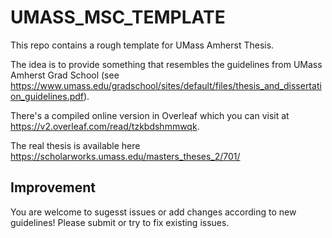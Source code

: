 # UMASS_MSC_TEMPLATE

This repo contains a rough template for UMass Amherst Thesis.

The idea is to provide something that resembles the guidelines from UMass Amherst Grad School (see https://www.umass.edu/gradschool/sites/default/files/thesis_and_dissertation_guidelines.pdf).  

There's a compiled online version in Overleaf which you can visit at https://v2.overleaf.com/read/tzkbdshmmwqk.

The real thesis is available here https://scholarworks.umass.edu/masters_theses_2/701/

## Improvement

You are welcome to sugesst issues or add changes according to new guidelines! Please submit or try to fix existing issues. 
